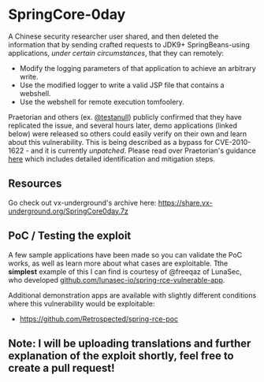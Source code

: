 # SpringCore-0day

A Chinese security researcher user shared, and then deleted the information that by sending crafted requests to JDK9+ SpringBeans-using applications, *under certain circumstances*, that they can remotely:

* Modify the logging parameters of that application to achieve an arbitrary write.
* Use the modified logger to write a valid JSP file that contains a webshell.
* Use the webshell for remote execution tomfoolery.

Praetorian and others (ex. [@testanull](https://twitter.com/testanull/status/1509185015187345411)) publicly confirmed that they have replicated the issue, and several hours later, demo applications (linked below) were released so others could easily verify on their own and learn about this vulnerability. This is being described as a bypass for CVE-2010-1622 - and it is currently *unpatched*. Please read over Praetorian's guidance [here](https://www.praetorian.com/blog/spring-core-jdk9-rce/) which includes detailed identification and mitigation steps.

## Resources

Go check out vx-underground's archive here: https://share.vx-underground.org/SpringCore0day.7z

## PoC / Testing the exploit

A few sample applications have been made so you can validate the PoC works, as well as learn more about what cases are exploitable. Tthe **simplest** example of this I can find is courtesy of @freeqaz of LunaSec, who developed [github.com/lunasec-io/spring-rce-vulnerable-app](https://github.com/lunasec-io/spring-rce-vulnerable-app/blob/main/src/main/java/fr/christophetd/log4shell/vulnerableapp/MainController.java).

Additional demonstration apps are available with slightly different conditions where this vulnerability would be exploitable:

* https://github.com/Retrospected/spring-rce-poc


## Note: I will be uploading translations and further explanation of the exploit shortly, feel free to create a pull request!
